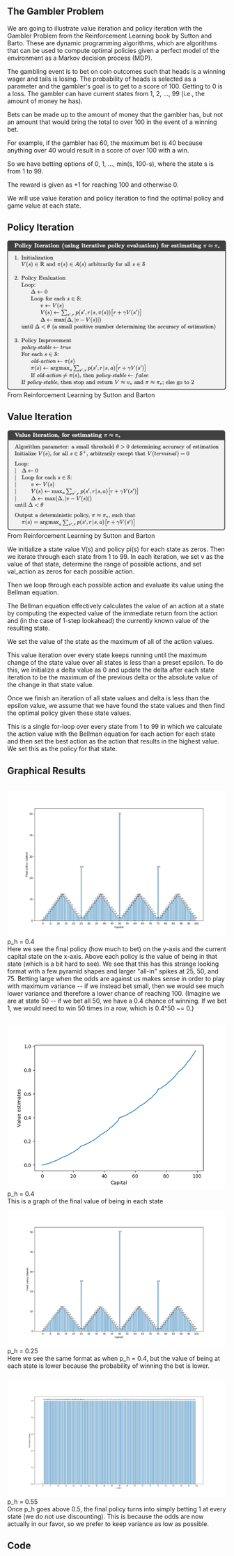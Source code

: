 ## The Gambler Problem
We are going to illustrate value iteration and policy iteration with the Gambler Problem from the Reinforcement Learning book by Sutton and Barto. These are dynamic programming algorithms, which are algorithms that can be used to compute optimal policies given a perfect model of the environment as a Markov decision process (MDP). 

The gambling event is to bet on coin outcomes such that heads is a winning wager and tails is losing. The probability of heads is selected as a parameter and the gambler's goal is to get to a score of 100. Getting to 0 is a loss. The gambler can have current states from 1, 2, ..., 99 (i.e., the amount of money he has). 

Bets can be made up to the amount of money that the gambler has, but not an amount that would bring the total to over 100 in the event of a winning bet. 

For example, if the gambler has 60, the maximum bet is 40 because anything over 40 would result in a score of over 100 with a win. 

So we have betting options of 0, 1, ..., min(s, 100-s), where the state s is from 1 to 99. 

The reward is given as +1 for reaching 100 and otherwise 0. 

We will use value iteration and policy iteration to find the optimal policy and game value at each state. 

## Policy Iteration
<img src="../assets/pol_iteration.png">
<br>From Reinforcement Learning by Sutton and Barton

## Value Iteration
<img src="../assets/val_iteration.png">
<br>From Reinforcement Learning by Sutton and Barton

We initialize a state value V(s) and policy pi(s) for each state as zeros. Then we iterate through each state from 1 to 99. In each iteration, we set v as the value of that state, determine the range of possible actions, and set val_action as zeros for each possible action. 

Then we loop through each possible action and evaluate its value using the Bellman equation. 

The Bellman equation effectively calculates the value of an action at a state by computing the expected value of the immediate return from the action and (in the case of 1-step lookahead) the currently known value of the resulting state. 

We set the value of the state as the maximum of all of the action values. 

This value iteration over every state keeps running until the maximum change of the state value over all states is less than a preset epsilon. To do this, we initialize a delta value as 0 and update the delta after each state iteration to be the maximum of the previous delta or the absolute value of the change in that state value. 

Once we finish an iteration of all state values and delta is less than the epsilon value, we assume that we have found the state values and then find the optimal policy given these state values. 

This is a single for-loop over every state from 1 to 99 in which we calculate the action value with the Bellman equation for each action for each state and then set the best action as the action that results in the highest value. We set this as the policy for that state. 



## Graphical Results
<br><img src="../assets/gambler04.png" width=500>
<br>p_h = 0.4
<br>Here we see the final policy (how much to bet) on the y-axis and the current capital state on the x-axis. Above each policy is the value of being in that state (which is a bit hard to see). We see that this has this strange looking format with a few pyramid shapes and larger "all-in" spikes at 25, 50, and 75. Betting large when the odds are against us makes sense in order to play with maximum variance -- if we instead bet small, then we would see much lower variance and therefore a lower chance of reaching 100. (Imagine we are at state 50 -- if we bet all 50, we have a 0.4 chance of winning. If we bet 1, we would need to win 50 times in a row, which is 0.4^50 ~= 0.)

<br><img src="../assets/gambler04capital.png" width=500>
<br>p_h = 0.4
<br>This is a graph of the final value of being in each state

<img src="../assets/gambler025.png" width=500>
<br>p_h = 0.25
<br> Here we see the same format as when p_h = 0.4, but the value of being at each state is lower because the probability of winning the bet is lower. 

<br><img src="../assets/gambler055.png" width=500>
<br>p_h = 0.55
<br>Once p_h goes above 0.5, the final policy turns into simply betting 1 at every state (we do not use discounting). This is because the odds are now actually in our favor, so we prefer to keep variance as low as possible. 

## Code
<script src="https://gist.github.com/chisness/9af4cbb4d193af6e98b1a0fd65cade6b.js"></script>

<script src="https://gist.github.com/chisness/6150ecfba999c8807467d9329e2c36a4.js"></script>

<script src="https://gist.github.com/chisness/e6d3d1a89285597a413de3cfd169ca5f.js"></script>